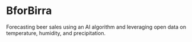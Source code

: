 # BforBirra
Forecasting beer sales using an AI algorithm and leveraging open data on temperature, humidity, and precipitation.
